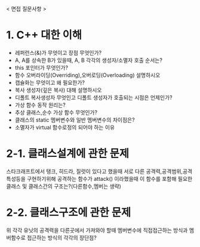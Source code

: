 < 면접 질문사항 >

# 1. C++ 대한 이해

 - 레퍼런스(&)가 무엇이고 장점 무엇인가?
 - A, A를 상속한 B가 있을때, A, B 각각의 생성자/소멸자 호출 순서는?
 - this 포인터가 무엇인가?
 - 함수 오버라이딩(Overriding),오버로딩(Overloading) 설명하시오
 - 캡슐화는 무엇이고 왜 필요한가?
 - 복사 생성자(깊은 복사) 대해 설명하시오
 - 디폴트 복사생성자 무엇인고 디폴트 생성자가 호출되는 시점은 언제인가?
 - 가상 함수 동작 원리는?
 - 추상 클래스,순수 가상 함수 무엇인가?
 - 클래스의 static 멤버변수와 일반 멤버변수의 차이점은?
 - 소멸자가 virtual 함수로정의 되어야 하는 이유

# 2-1. 클래스설계에 관한 문제

스타크래프트에서 탱크, 히드라, 질럿이 있다고 했을때 서로 다른 공격력,공격범위,공격특성등을 구현하기위해 공격하는 함수가 attack() 이라했을때 이 함수를 포함해 필요한 클래스 및 클래스간의 구조는?(다른함수,멤버는 생략)

# 2-2. 클래스구조에 관한 문제

위 각각 유닛의 공격력을 다른곳에서 가져와야 할때 멤버변수에 직접접근하는 방식과 멤버함수로 접근하는 방식의 각각의 장단점?
